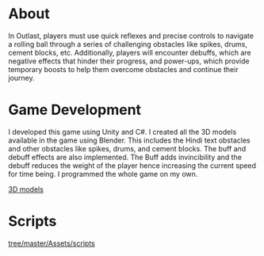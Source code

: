 # About

In Outlast, players must use quick reflexes and precise controls to navigate a rolling ball through a series of challenging obstacles like spikes, drums, cement blocks, etc. Additionally, players will encounter debuffs, which are negative effects that hinder their progress, and power-ups, which provide temporary boosts to help them overcome obstacles and continue their journey.

# Game Development 
I developed this game using Unity and C#. I created all the 3D models available in the game using Blender. This includes the Hindi text obstacles and other obstacles like spikes, drums, and cement blocks. The buff and debuff effects are also implemented. The Buff adds invincibility and the debuff reduces the weight of the player hence increasing the current speed for time being. I programmed the whole game on my own.

[3D models](https://www.artstation.com/artwork/X1R3za)

# Scripts
[tree/master/Assets/scripts](https://github.com/kinshuk122/Outlast_3D_Endless_Runner/tree/master/Assets/scripts)



